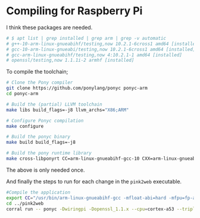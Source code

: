 
# Compiling for Raspberry Pi

I think these packages are needed.

```bash
# $ apt list | grep installed | grep arm | grep -v automatic
# g++-10-arm-linux-gnueabihf/testing,now 10.2.1-6cross1 amd64 [installed]
# gcc-10-arm-linux-gnueabi/testing,now 10.2.1-6cross1 amd64 [installed]
# gcc-arm-linux-gnueabihf/testing,now 4:10.2.1-1 amd64 [installed]
# openssl/testing,now 1.1.1i-2 armhf [installed]
```

To compile the toolchain;

``` bash
# Clone the Pony compiler
git clone https://github.com/ponylang/ponyc ponyc-arm
cd ponyc-arm

# Build the (partial) LLVM toolchain
make libs build_flags=-j8 llvm_archs="X86;ARM"

# Configure Ponyc compilation
make configure

# Build the ponyc binary
make build build_flags=-j8

# Build the pony runtime library
make cross-libponyrt CC=arm-linux-gnueabihf-gcc-10 CXX=arm-linux-gnueabihf-g++-10 arch=armv8-a tune=cortex-a53 llc_arch=arm
```
The above is only needed once.

And finally the steps to run for each change in the `pink2web` executable.
```bash 
#Compile the application
export CC="/usr/bin/arm-linux-gnueabihf-gcc -mfloat-abi=hard -mfpu=fp-armv8 -lwiringPi"
cd ../pink2web
corral run -- ponyc -Dwiringpi -Dopenssl_1.1.x --cpu=cortex-a53 --triple="arm-unknown-linux-gnueabihf" --link-arch=armv8-a
```
